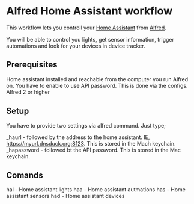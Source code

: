 # Alfred Home Assistant workflow

This workflow lets you controll your [Home Assistant](https://www.home-assistant.io/) from [Alfred](https://www.alfredapp.com/). 

You will be able to control you lights, get sensor information, trigger automations and look for your devices in device tracker.

## Prerequisites
Home assistant installed and reachable from the computer you run Alfred on. You have to enable to use API password. This is done via the configs.
Alfred 2 or higher

## Setup
You have to provide two settings via alfred command. Just type;

_haurl - followed by the address to the home assistant. IE, https://myurl.dnsduck.org:8123. This is stored in the Mach keychain.
_hapassword - followed bt the API password. This is stored in the Mac keychain.

## Comands
hal - Home assistant lights
haa - Home assistant autmations
has - Home assistant sensors
had - Home assistant devices
